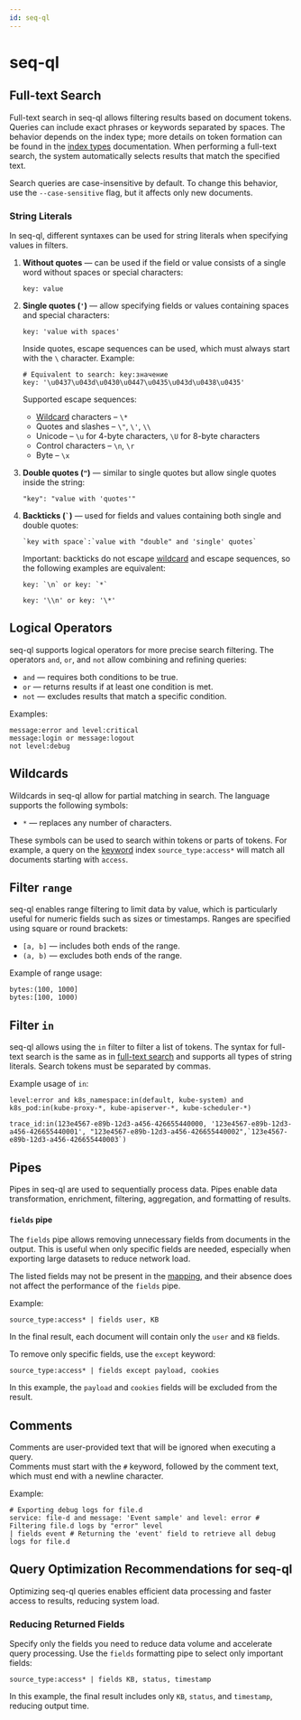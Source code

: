 ```yaml
---
id: seq-ql
---
```


# seq-ql

## Full-text Search

Full-text search in seq-ql allows filtering results based on document tokens.
Queries can include exact phrases or keywords separated by spaces.
The behavior depends on the index type; more details on token formation can be found in
the [index types](03-index-types.md) documentation.
When performing a full-text search, the system automatically selects results that match the specified text.

Search queries are case-insensitive by default.
To change this behavior, use the `--case-sensitive` flag, but it affects only new documents.

### String Literals

In seq-ql, different syntaxes can be used for string literals when specifying values in filters.

1. **Without quotes** — can be used if the field or value consists of a single word without spaces or special
   characters:
   ```seq-ql
   key: value
   ```

2. **Single quotes (`'`)** — allow specifying fields or values containing spaces and special characters:
   ```seq-ql
   key: 'value with spaces'
   ```
   Inside quotes, escape sequences can be used, which must always start with the ` \ ` character. Example:
   ```seq-ql
   # Equivalent to search: key:значение
   key: '\u0437\u043d\u0430\u0447\u0435\u043d\u0438\u0435'
   ```
   Supported escape sequences:
    * [Wildcard](#wildcards) characters – `\*`
    * Quotes and slashes – ` \" `, ` \' `, ` \\ `
    * Unicode – `\u` for 4-byte characters, `\U` for 8-byte characters
    * Control characters – `\n`, `\r`
    * Byte – `\x`

3. **Double quotes (`"`)** — similar to single quotes but allow single quotes inside the string:
   ```seq-ql
   "key": "value with 'quotes'"
   ```

4. **Backticks (`` ` ``)** — used for fields and values containing both single and double quotes:
   ```seq-ql
   `key with space`:`value with "double" and 'single' quotes`
   ```
   Important: backticks do not escape [wildcard](#wildcards) and escape sequences, so the following examples
   are equivalent:
   ```seq-ql
   key: `\n` or key: `*`
   ```
   ```seq-ql
   key: '\\n' or key: '\*'
   ```

## Logical Operators

seq-ql supports logical operators for more precise search filtering.
The operators `and`, `or`, and `not` allow combining and refining queries:

- `and` — requires both conditions to be true.
- `or` — returns results if at least one condition is met.
- `not` — excludes results that match a specific condition.

Examples:

```seq-ql
message:error and level:critical
message:login or message:logout
not level:debug
```

## Wildcards

Wildcards in seq-ql allow for partial matching in search.
The language supports the following symbols:

- `*` — replaces any number of characters.

These symbols can be used to search within tokens or parts of tokens.
For example, a query on the [keyword](03-index-types.md#keyword) index `source_type:access*` will match all documents starting
with `access`.

## Filter `range`

seq-ql enables range filtering to limit data by value, which is particularly useful for numeric fields such as sizes or
timestamps.
Ranges are specified using square or round brackets:

- `[a, b]` — includes both ends of the range.
- `(a, b)` — excludes both ends of the range.

Example of range usage:

```seq-ql
bytes:(100, 1000]
bytes:[100, 1000)
```

## Filter `in`

seq-ql allows using the `in` filter to filter a list of tokens.
The syntax for full-text search is the same as in [full-text search](#full-text-search) and supports all types of string
literals.
Search tokens must be separated by commas.

Example usage of `in`:

```seq-ql
level:error and k8s_namespace:in(default, kube-system) and k8s_pod:in(kube-proxy-*, kube-apiserver-*, kube-scheduler-*)

trace_id:in(123e4567-e89b-12d3-a456-426655440000, '123e4567-e89b-12d3-a456-426655440001', "123e4567-e89b-12d3-a456-426655440002",`123e4567-e89b-12d3-a456-426655440003`)
```

## Pipes

Pipes in seq-ql are used to sequentially process data.
Pipes enable data transformation, enrichment, filtering, aggregation, and formatting of results.

#### `fields` pipe

The `fields` pipe allows removing unnecessary fields from documents in the output.
This is useful when only specific fields are needed, especially when exporting large datasets to reduce network load.

The listed fields may not be present in the [mapping](03-index-types.md), and their absence does not affect the performance of
the `fields` pipe.

Example:

```seq-ql
source_type:access* | fields user, KB
```

In the final result, each document will contain only the `user` and `KB` fields.

To remove only specific fields, use the `except` keyword:

```seq-ql
source_type:access* | fields except payload, cookies
```

In this example, the `payload` and `cookies` fields will be excluded from the result.

## Comments

Comments are user-provided text that will be ignored when executing a query.  
Comments must start with the `#` keyword, followed by the comment text, which must end with a newline character.

Example:

```seq-ql
# Exporting debug logs for file.d
service: file-d and message: 'Event sample' and level: error # Filtering file.d logs by "error" level
| fields event # Returning the 'event' field to retrieve all debug logs for file.d
```

## Query Optimization Recommendations for seq-ql

Optimizing seq-ql queries enables efficient data processing and faster access to results, reducing system load.

### Reducing Returned Fields

Specify only the fields you need to reduce data volume and accelerate query processing.
Use the `fields` formatting pipe to select only important fields:

```seq-ql
source_type:access* | fields KB, status, timestamp
```

In this example, the final result includes only `KB`, `status`, and `timestamp`, reducing output time.
